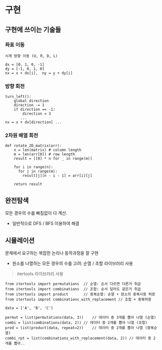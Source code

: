 # 구현

## 구현에 쓰이는 기술들
### **좌표 이동**
	시계 방향 이동 (U, R, D, L)
	
    dx = [0, 1, 0, -1]
    dy = [-1, 0, 1, 0]
    nx = x + dx[i],  ny = y + dy[i]

### **방향 회전**
	
    turn_left(): 
	    global direction
	    direction -= 1
	    if direction == -1: 
		    direction = 3
	       ...
	nx = x + dx[direction] ...

### **2차원 배열 회전**

    def rotate_2D_matrix(arr):
        n = len(matrix) # column length
        m = len(arr[0]) # row length
        result = [[0] * n for _ in range(m)]
    
        for i in range(n):
          for j in range(m):
            result[j][n - i - 1] = arr[i][j]
    
        return result
## 완전탐색
모든 경우의 수를 빠짐없이 다 계산.
- 일반적으로 DFS / BFS 이용하여 해결

## 시뮬레이션
문제에서 요구하는 복잡한 논리나 동작과정을 잘 구현
- 원소를 나열하는 모든 경우의 수를 고려: 순열 / 조합 라이브러리 사용
> itertools 라이브러리 사용

    from itertools import permutations	// 순열: 순서 다르면 다른거 취급
    from itertools import combinations	// 조합: 순서 달라도 같은거 취급
    from itertools import product		// 중복순열: 순열 + 원소의 중복사용 허용
    from itertools improt combinations_with_replacement	// 조합 + 중복허용
    
    data = ['A', 'B', 'C']
    
    permut = list(permutations(data, 3))	// 데이터 중 3개를 뽑아 나열 (순열)
	combi = list(combinations(data, 2))	// 데이터 중 2개를 뽑아 나열 (조합)
	prod = list(product(data, repeat=2))	// 데이터 중 2개를 뽑아 나열 (중복순열)
	combi_rpt = list(combinations_with_replacement(data, 2)) // 데이터 중 2개를 뽑아..
